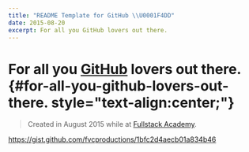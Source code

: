 ```yaml
---
title: "README Template for GitHub \\U0001F4DD"
date: 2015-08-20
excerpt: For all you GitHub lovers out there.
---
```


For all you [GitHub](https://github.com) lovers out there. {#for-all-you-github-lovers-out-there. style="text-align:center;"}
=========================================================

> Created in August 2015 while at [Fullstack
> Academy](https://fullstackacademy.com).

https://gist.github.com/fvcproductions/1bfc2d4aecb01a834b46
